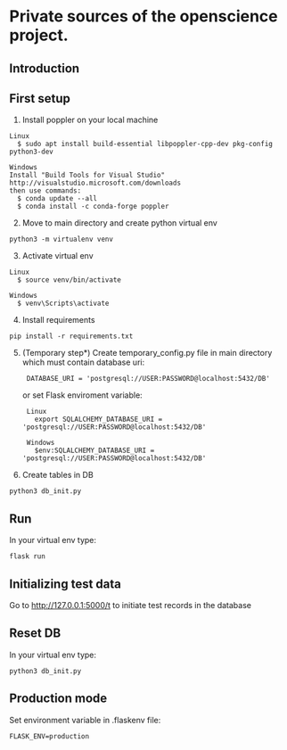# Private sources of the openscience project.

Introduction
------------

First setup
------------

      
  1. Install poppler on your local machine
  
    Linux  
      $ sudo apt install build-essential libpoppler-cpp-dev pkg-config python3-dev
      
    Windows
    Install "Build Tools for Visual Studio" http://visualstudio.microsoft.com/downloads
    then use commands:
      $ conda update --all
      $ conda install -c conda-forge poppler
      
  2. Move to main directory and create python virtual env

    python3 -m virtualenv venv
  
  3. Activate virtual env

    Linux
      $ source venv/bin/activate
 
    Windows 
      $ venv\Scripts\activate
 
  4. Install requirements
  
    pip install -r requirements.txt
  
  5. (Temporary step*) Create temporary_config.py file in main directory which must contain database uri:

          DATABASE_URI = 'postgresql://USER:PASSWORD@localhost:5432/DB'
 
      or set Flask enviroment variable: 
      
          Linux
            export SQLALCHEMY_DATABASE_URI = 'postgresql://USER:PASSWORD@localhost:5432/DB'  
      
          Windows
            $env:SQLALCHEMY_DATABASE_URI = 'postgresql://USER:PASSWORD@localhost:5432/DB'

  6. Create tables in DB

    python3 db_init.py
  
Run
------------

In your virtual env type:

    flask run
  
Initializing test data
------------

Go to http://127.0.0.1:5000/t to initiate test records in the database 

  
Reset DB
------------
In your virtual env type:

    python3 db_init.py


Production mode
------------

Set environment variable in .flaskenv file:

    FLASK_ENV=production

